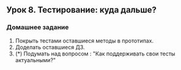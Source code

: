 ## Урок 8. Тестирование: куда дальше?

 ### Домашнее задание
 1. Покрыть тестами оставшиеся методы в прототипах.
 2. Доделать оставшиеся ДЗ.
 3. (*) Подумать над вопросом : "Как поддерживать свои тесты актуальными?"
